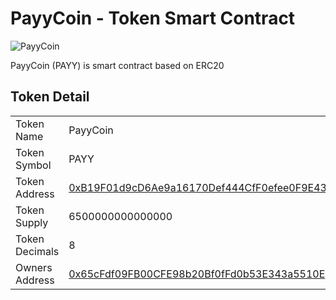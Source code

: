 
# PayyCoin - Token Smart Contract

![PayyCoin](https://payycoin.io/assets/image/PayyCoin_Logo.png)

PayyCoin (PAYY) is smart contract based on ERC20 

## Token Detail
|  |  |
|--|--|
| Token Name |  PayyCoin|
| Token Symbol |  PAYY|
| Token Address |  [0xB19F01d9cD6Ae9a16170Def444CfF0efee0F9E43](https://etherscan.io/token/0xB19F01d9cD6Ae9a16170Def444CfF0efee0F9E43)|
| Token Supply | 6500000000000000 |
| Token Decimals | 8 |
| Owners Address|  [0x65cFdf09FB00CFE98b20Bf0fFd0b53E343a5510E](https://etherscan.io/address/0x65cfdf09fb00cfe98b20bf0ffd0b53e343a5510e)|

